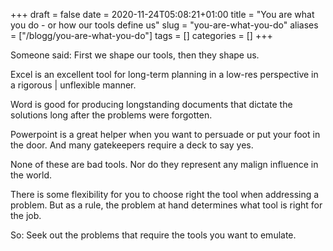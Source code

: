 +++
draft = false
date = 2020-11-24T05:08:21+01:00
title = "You are what you do - or how our tools define us"
slug = "you-are-what-you-do"
aliases = ["/blogg/you-are-what-you-do"]
tags = []
categories = []
+++

Someone said: First we shape our tools, then they shape us.

Excel is an excellent tool for long-term planning in a low-res perspective in a rigorous | unflexible manner.

Word is good for producing longstanding documents that dictate the solutions long after the problems were forgotten.

Powerpoint is a great helper when you want to persuade or put your foot in the door. And many gatekeepers require a deck to say yes.

None of these are bad tools. Nor do they represent any malign influence in the world.

There is  some flexibility for you to choose right the tool when addressing a problem. But as a rule, the problem at hand determines what tool is right for the job.

So: Seek out the problems that require the tools you want to emulate.
